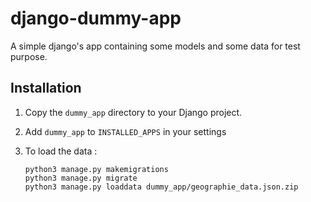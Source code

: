 # django-dummy-app

A simple django's app containing some models and some data for test purpose.

## Installation

1. Copy the `dummy_app` directory to your Django project.

2. Add `dummy_app` to `INSTALLED_APPS` in your settings

3. To load the data :

    ```
    python3 manage.py makemigrations
    python3 manage.py migrate
    python3 manage.py loaddata dummy_app/geographie_data.json.zip
    ```
